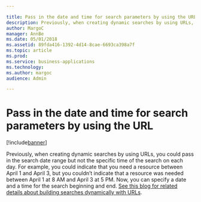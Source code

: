 ```yaml
---

title: Pass in the date and time for search parameters by using the URL
description: Previously, when creating dynamic searches by using URLs, you could pass in the search date range but not the specific time of the search on each day.
author: MargoC
manager: AnnBe
ms.date: 05/01/2018
ms.assetid: 89fda416-1392-4d14-8cae-6693ca398a7f
ms.topic: article
ms.prod: 
ms.service: business-applications
ms.technology: 
ms.author: margoc
audience: Admin

---
```

#  Pass in the date and time for search parameters by using the URL




[!include[banner](../../includes/banner.md)]

Previously, when creating dynamic searches by using URLs, you could pass in the
search date range but not the specific time of the search on each day. For
example, you could indicate that you need a resource between April 1 and April
3, but you couldn’t indicate that a resource was needed between April 1 at 8 AM
and April 3 at 5 PM. Now, you can specify a date and a time for the search
beginning and end. [See this blog for related details about building searches
dynamically with
URLs](https://blogs.msdn.microsoft.com/crm/2017/07/14/dynamically-build-your-schedule-assistant-search-by-changing-the-url/).
